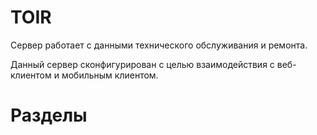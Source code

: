 TOIR
===============================

Сервер работает с данными технического обслуживания и ремонта.

Данный сервер сконфигурирован с целью взаимодействия с веб-клиентом и мобильным
клиентом.

Разделы
===============================
